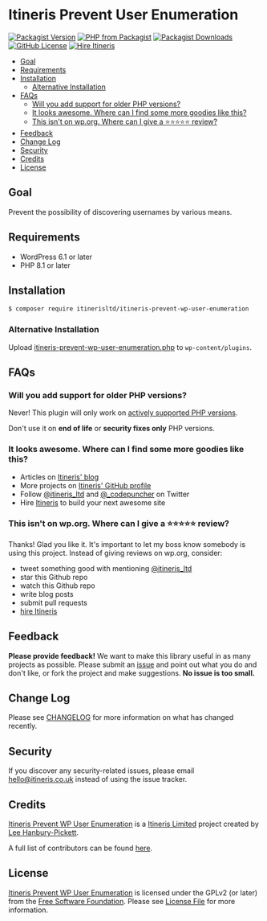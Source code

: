 # Itineris Prevent User Enumeration

[![Packagist Version](https://img.shields.io/packagist/v/itinerisltd/itineris-prevent-wp-user-enumeration.svg)](https://packagist.org/packages/itinerisltd/itineris-prevent-wp-user-enumeration)
[![PHP from Packagist](https://img.shields.io/packagist/php-v/itinerisltd/itineris-prevent-wp-user-enumeration.svg)](https://packagist.org/packages/itinerisltd/itineris-prevent-wp-user-enumeration)
[![Packagist Downloads](https://img.shields.io/packagist/dt/itinerisltd/itineris-prevent-wp-user-enumeration.svg)](https://packagist.org/packages/itinerisltd/itineris-prevent-wp-user-enumeration)
[![GitHub License](https://img.shields.io/github/license/itinerisltd/itineris-prevent-wp-user-enumeration.svg)](https://github.com/ItinerisLtd/itineris-prevent-wp-user-enumeration/blob/master/LICENSE)
[![Hire Itineris](https://img.shields.io/badge/Hire-Itineris-ff69b4.svg)](https://www.itineris.co.uk/contact/)

<!-- START doctoc generated TOC please keep comment here to allow auto update -->
<!-- DON'T EDIT THIS SECTION, INSTEAD RE-RUN doctoc TO UPDATE -->

- [Goal](#goal)
- [Requirements](#requirements)
- [Installation](#installation)
  - [Alternative Installation](#alternative-installation)
- [FAQs](#faqs)
  - [Will you add support for older PHP versions?](#will-you-add-support-for-older-php-versions)
  - [It looks awesome. Where can I find some more goodies like this?](#it-looks-awesome-where-can-i-find-some-more-goodies-like-this)
  - [This isn't on wp.org. Where can I give a ⭐️⭐️⭐️⭐️⭐️ review?](#this-isnt-on-wporg-where-can-i-give-a-%EF%B8%8F%EF%B8%8F%EF%B8%8F%EF%B8%8F%EF%B8%8F-review)
- [Feedback](#feedback)
- [Change Log](#change-log)
- [Security](#security)
- [Credits](#credits)
- [License](#license)

<!-- END doctoc generated TOC please keep comment here to allow auto update -->

## Goal

Prevent the possibility of discovering usernames by various means.

## Requirements

- WordPress 6.1 or later
- PHP 8.1 or later

## Installation

```bash
$ composer require itinerisltd/itineris-prevent-wp-user-enumeration
```

### Alternative Installation

Upload [itineris-prevent-wp-user-enumeration.php](./itineris-prevent-wp-user-enumeration.php) to `wp-content/plugins`.

## FAQs

### Will you add support for older PHP versions?

Never! This plugin will only work on [actively supported PHP versions](https://secure.php.net/supported-versions.php).

Don't use it on **end of life** or **security fixes only** PHP versions.

### It looks awesome. Where can I find some more goodies like this?

- Articles on [Itineris' blog](https://www.itineris.co.uk/blog/)
- More projects on [Itineris' GitHub profile](https://github.com/itinerisltd)
- Follow [@itineris_ltd](https://twitter.com/itineris_ltd) and [@\_codepuncher](https://twitter.com/_codepuncher) on Twitter
- Hire [Itineris](https://www.itineris.co.uk/services/) to build your next awesome site

### This isn't on wp.org. Where can I give a ⭐️⭐️⭐️⭐️⭐️ review?

Thanks! Glad you like it. It's important to let my boss know somebody is using this project. Instead of giving reviews on wp.org, consider:

- tweet something good with mentioning [@itineris_ltd](https://twitter.com/itineris_ltd)
- star this Github repo
- watch this Github repo
- write blog posts
- submit pull requests
- [hire Itineris](https://www.itineris.co.uk/services/)

## Feedback

**Please provide feedback!** We want to make this library useful in as many projects as possible.
Please submit an [issue](https://github.com/ItinerisLtd/itineris-prevent-wp-user-enumeration/issues/new) and point out what you do and don't like, or fork the project and make suggestions.
**No issue is too small.**

## Change Log

Please see [CHANGELOG](./CHANGELOG.md) for more information on what has changed recently.

## Security

If you discover any security-related issues, please email hello@itineris.co.uk instead of using the issue tracker.

## Credits

[Itineris Prevent WP User Enumeration](https://github.com/ItinerisLtd/itineris-prevent-wp-user-enumeration) is a [Itineris Limited](https://www.itineris.co.uk/) project created by [Lee Hanbury-Pickett](https://github.com/codepuncher).

A full list of contributors can be found [here](https://github.com/ItinerisLtd/itineris-prevent-wp-user-enumeration/graphs/contributors).

## License

[Itineris Prevent WP User Enumeration](https://github.com/ItinerisLtd/itineris-prevent-wp-user-enumeration) is licensed under the GPLv2 (or later) from the [Free Software Foundation](http://www.fsf.org/).
Please see [License File](LICENSE) for more information.
